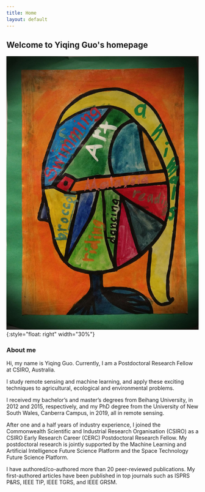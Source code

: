 ```yaml
---
title: Home
layout: default
---
```

## Welcome to Yiqing Guo's homepage

![a portrait](static/images/portrait.jpg){:style="float: right" width="30%"}

### **About me**

Hi, my name is Yiqing Guo. Currently, I am a Postdoctoral Research Fellow at CSIRO, Australia.

I study remote sensing and machine learning, and apply these exciting techniques to agricultural, ecological
and environmental problems.

I received my bachelor’s and master’s degrees from Beihang University, in
2012 and 2015, respectively, and my PhD degree from the University of New
South Wales, Canberra Campus, in 2019, all in remote sensing.

After one and a half years of industry experience, I joined the
Commonwealth Scientific and Industrial Research Organisation (CSIRO) as a 
CSIRO Early Research Career (CERC) Postdoctoral Research Fellow. My postdoctoral 
research is jointly supported by the Machine Learning and Artificial 
Intelligence Future Science Platform and the Space Technology Future Science 
Platform.

I have authored/co-authored more than 20 peer-reviewed publications. My
first-authored articles have been published in top journals such as ISPRS
P&RS, IEEE TIP, IEEE TGRS, and IEEE GRSM.